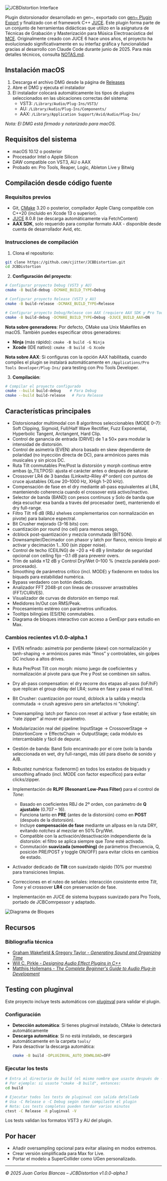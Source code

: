 ![JCBDistortion Interface](Assets/screenshot.png)

Plugin distorsionador desarrollado en gen~, exportado con [gen~ Plugin Export](https://github.com/Cycling74/gen-plugin-export) y finalizado con el framework C++ [JUCE](https://github.com/juce-framework/JUCE). Este plugin forma parte de un conjunto de herramientas didácticas que utilizo en la asignatura de Técnicas de Grabación y Masterización para Música Electroacústica del [MCE](https://katarinagurska.com/curso-of/master-de-composicion-electroacustica-mce/). Originalmente creado con JUCE 6 hace unos años, el proyecto ha evolucionado significativamente en su interfaz gráfica y funcionalidad gracias al desarrollo con Claude Code durante junio de 2025. Para más detalles técnicos, consulta [NOTAS.md](NOTAS.md).

## Instalación macOS
1. Descarga el archivo DMG desde la página de [Releases](https://github.com/cjitter/JCBDistortion/releases)
2. Abre el DMG y ejecuta el instalador
3. El instalador colocará automáticamente los tipos de plugins seleccionados en las ubicaciones correctas del sistema:
   - VST3: `/Library/Audio/Plug-Ins/VST3/`
   - AU: `/Library/Audio/Plug-Ins/Components/`
   - AAX: `/Library/Application Support/Avid/Audio/Plug-Ins/`

*Nota: El DMG está firmado y notarizado para macOS.*

## Requisitos del sistema

- macOS 10.12 o posterior
- Procesador Intel o Apple Silicon
- DAW compatible con VST3, AU o AAX
- Probado en: Pro Tools, Reaper, Logic, Ableton Live y Bitwig

## Compilación desde código fuente

### Requisitos previos
- Git, [CMake](https://cmake.org) 3.20 o posterior, compilador Apple Clang compatible con C++20 (incluido en Xcode 13 o superior).
- [JUCE](https://github.com/juce-framework/JUCE) 8.0.8 (se descarga automáticamente via FetchContent)
- **AAX SDK**, solo requerido para compilar formato AAX - disponible desde cuenta de desarrollador Avid, etc.

### Instrucciones de compilación

1. Clona el repositorio:
```bash
git clone https://github.com/cjitter/JCBDistortion.git
cd JCBDistortion
```

2. **Configuración del proyecto**:
```bash
# Configurar proyecto Debug (VST3 y AU)
cmake -B build-debug -DCMAKE_BUILD_TYPE=Debug

# Configurar proyecto Release (VST3 y AU)
cmake -B build-release -DCMAKE_BUILD_TYPE=Release

# Configurar proyecto Debug/Release con AAX (requiere AAX SDK y Pro Tools Developer instalado)
cmake -B build-debug -DCMAKE_BUILD_TYPE=Debug -DJUCE_BUILD_AAX=ON
```

**Nota sobre generadores**: Por defecto, CMake usa Unix Makefiles en macOS. También puedes especificar otros generadores:
- **Ninja** (más rápido): `cmake -B build -G Ninja`
- **Xcode** (IDE nativo): `cmake -B build -G Xcode`

**Nota sobre AAX**: Si configuras con la opción AAX habilitada, cuando compiles el plugin se instalará automáticamente en `/Applications/Pro Tools Developer/Plug-Ins/` para testing con Pro Tools Developer.

3. **Compilación**:
```bash
# Compilar el proyecto configurado
cmake --build build-debug    # Para Debug
cmake --build build-release   # Para Release
```

## Características principales

- Distorsionador multimodal con 8 algoritmos seleccionables (MODE 0–7): Soft Clipping, Sigmoid, Full/Half Wave Rectifier, Fuzz Exponential, Hyperbolic Tangent, Arctangent, Hard Clip.
- Control de ganancia de entrada (DRIVE) de 1 a 50× para modular la intensidad de distorsión.
- Control de asimetría (EVEN) ahora basado en skew dependiente de polaridad (no inyección directa de DC), para armónicos pares más musicales y sin picos DC.
- Ruta Tilt conmutables Pre/Post la distorsión y morph continuo entre ambas (p_TILTPOS): ajusta el carácter antes o después de saturar.
- Crossover LR4 de 3 bandas (Linkwitz–Riley 4º orden) con puntos de cruce ajustables (XLow 20–1000 Hz, XHigh 1–20 kHz).
- Compensación de fase en el dry mediante all-pass equivalentes al LR4, manteniendo coherencia cuando el crossover está activo/inactivo.
- Selector de banda (BAND) con pesos continuos y Solo de banda que deja escuchar esa banda a través del procesador (wet), manteniendo el dry full-range.
- Filtro Tilt ±6 dB (RBJ shelves complementarios con normalización en pivote) para balance espectral.
- Bit Crusher mejorado (3–16 bits) con:
- cuantización por round (no ceil) para menos sesgo,
- dcblock post-quantización y mezcla conmutada (BITSON).
- Downsampler/Decimador con phasor y latch por flanco, reinicio limpio al activar y decimación 1…100 (sin zipper noise).
- Control de techo (CEILING) de −20 a +6 dB y limitador de seguridad opcional con ceiling fijo −0.1 dB para prevenir overs.
- Trim de salida ±12 dB y Control Dry/Wet 0–100 % (mezcla paralela post-procesado).
- Smoothing de parámetros crítico (incl. MODE) y fixdenorm en todos los biquads para estabilidad numérica.
- Bypass verdadero con botón dedicado.
- Analizador FFT 2048-pt con líneas de crossover arrastrables (FFT/CURVES).
- Visualizador de curvas de distorsión en tiempo real.
- Medidores In/Out con RMS/Peak.
- Procesamiento estéreo con parámetros unificados.
- Tooltips bilingües (ES/EN) conmutables.
- Diagrama de bloques interactivo con acceso a GenExpr para estudio en Max.

### Cambios recientes v1.0.0-alpha.1

- EVEN refinado: asimetría por pendiente (skew) con normalización y tanh-shaping → armónicos pares más “finos” y controlables, sin golpes DC incluso a altos drives.
- Ruta Pre/Post Tilt con morph: mismo juego de coeficientes y normalización al pivote para que Pre y Post se combinen sin saltos.
- Dry all-pass compensation: el dry recorre dos etapas all-pass (loF/hiF) que replican el group delay del LR4; suma en fase y pasa el null test.
- Bit Crusher: cuantización por round, dcblock a la salida y mezcla conmutada → crush agresivo pero sin artefactos ni “choking”.
- Downsampling: latch por flanco con reset al activar y fase estable; sin “rate zipper” al mover el parámetro.
- Modularización real del pipeline: InputStage → CrossoverStage → DistortionCore → EffectsChain → OutputStage; cada módulo es intercambiable y fácil de depurar.
- Gestión de banda: Band Solo encaminado por el core (solo la banda seleccionada en wet, dry full-range), más útil para diseño de sonido y A/B.
- Robustez numérica: fixdenorm() en todos los estados de biquads y smoothing afinado (incl. MODE con factor específico) para evitar clicks/zipper.

- Implementación de **RLPF (Resonant Low-Pass Filter)** para el control de *Tone*:
  - Basado en coeficientes RBJ de 2º orden, con parámetro de **Q ajustable** (0.707 – 16).
  - Funciona tanto en **PRE** (antes de la distorsión) como en **POST** (después de la distorsión).
  - Incluye **compensación de fase** mediante un allpass en la ruta DRY, evitando *notches* al mezclar en 50% Dry/Wet.
  - Compatible con la activación/desactivación independiente de la distorsión: el filtro se aplica siempre que *Tone* esté activado.
  - Conmutación **suavizada (smoothing)** de parámetros (frecuencia, Q, posición PRE/POST y toggle ON/OFF) para evitar clicks en cambios de estado.

- Activador dedicado de **Tilt** con suavizado rápido (10% por muestra) para transiciones limpias.
- Correcciones en el ruteo de señales: interacción consistente entre *Tilt*, *Tone* y el crossover **LR4** con preservación de fase.
- Implementación en JUCE de sistema buypass suavizado para Pro Tools, portado de JCBComrpessor y adaptado.

![Diagrama de Bloques](Assets/screenshotDiagram.png)

## Recursos

### Bibliografía técnica
- [Graham Wakefield & Gregory Taylor - *Generating Sound and Organizing Time*](https://cycling74.com/books/go)
- [Will C. Pirkle - *Designing Audio Effect Plugins in C++*](https://www.willpirkle.com)
- [Matthijs Hollemans - *The Complete Beginner's Guide to Audio Plug-in Development*](https://www.theaudioprogrammer.com/books/beginners-plugin-book)

## Testing con pluginval

Este proyecto incluye tests automáticos con [pluginval](https://github.com/Tracktion/pluginval) para validar el plugin.

### Configuración

- **Detección automática**: Si tienes pluginval instalado, CMake lo detectará automáticamente
- **Descarga automática**: Si no está instalado, se descargará automáticamente en la carpeta `tools/`
- Para desactivar la descarga automática:
  ```bash
  cmake -B build -DPLUGINVAL_AUTO_DOWNLOAD=OFF
  ```

### Ejecutar los tests

```bash
# Entra al directorio de build (el mismo nombre que usaste después de -B al configurar)
# Por ejemplo: si usaste "cmake -B build", entonces:
cd build

# Ejecutar todos los tests de pluginval con salida detallada
# Usa -C Release o -C Debug según cómo compilaste el plugin
# Nota: Los tests completos pueden tardar varios minutos
ctest -C Release -R pluginval -V
```

Los tests validan los formatos VST3 y AU del plugin.

## Por hacer

- Añadir oversampling opcional para evitar aliasing en modos extremos.
- Crear versión simplificada para Max for Live.
- Portar el modelo a SuperCollider como UGen personalizado.

---

*© 2025 Juan Carlos Blancas – JCBDistortion v1.0.0-alpha.1*

